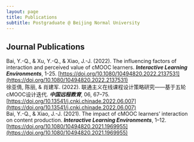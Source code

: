 ```yaml
---
layout: page
title: Publications
subtitle: Postgraduate @ Beijing Normal University
---
```


## Journal Publications
<!-- Credit author statement(Bai & Xiao, 2021), Mr. Jianjun Xiao: Methodology, Resources, validation, formal analysis (statistical analysis, literature review).   -->

<!-- ------ -->

Bai, Y.-Q., & Xu, Y.-Q., & Xiao, J.-J. (2022). The influencing factors of interaction and perceived value of cMOOC learners. **_Interactive Learning Environments_**, 1-25. [https://doi.org/10.1080/10494820.2022.2137531](https://doi.org/10.1080/10494820.2022.2137531)  
徐亚倩, 陈丽, & 肖建军. (2022). 联通主义在线课程设计策略研究——基于五轮cMOOC设计迭代. **_中国远程教育_**, 06, 67–75. [https://doi.org/10.13541/j.cnki.chinade.2022.06.007](https://doi.org/10.13541/j.cnki.chinade.2022.06.007)  
Bai, Y.-Q., & Xiao, J.-J. (2021). The impact of cMOOC learners’ interaction on content production. **_Interactive Learning Environments_**, 1–12. [https://doi.org/10.1080/10494820.2021.1969955](https://doi.org/10.1080/10494820.2021.1969955)  